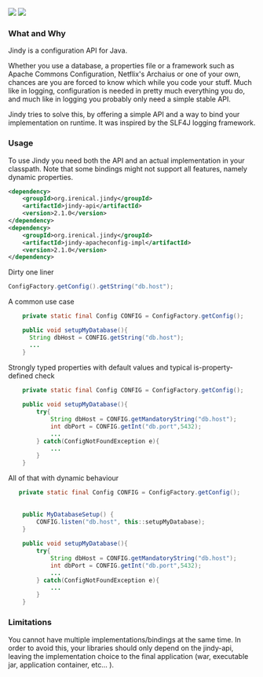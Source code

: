 [![][maven img]][maven]
[![][travis img]][travis]

### What and Why
Jindy is a configuration API for Java.

Whether you use a database, a properties file or a framework such as Apache Commons Configuration, Netflix's Archaius 
or one of your own, chances are you are forced to know which while you code your stuff. Much like in logging, 
configuration is needed in pretty much everything you do, and much like in logging you probably only need a simple 
stable API.

Jindy tries to solve this, by offering a simple API and a way to bind your implementation on runtime. It was inspired 
by the SLF4J logging framework.

### Usage

To use Jindy you need both the API and an actual implementation in your classpath. Note that some bindings might not 
support all features, namely dynamic properties.

```xml
<dependency>
    <groupId>org.irenical.jindy</groupId>
    <artifactId>jindy-api</artifactId>
    <version>2.1.0</version>
</dependency>
<dependency>
    <groupId>org.irenical.jindy</groupId>
    <artifactId>jindy-apacheconfig-impl</artifactId>
    <version>2.1.0</version>
</dependency>
```

Dirty one liner 
```java
ConfigFactory.getConfig().getString("db.host");
```

A common use case 
```java
    private static final Config CONFIG = ConfigFactory.getConfig();

    public void setupMyDatabase(){
      String dbHost = CONFIG.getString("db.host");
      ...
    }
```

Strongly typed properties with default values and typical is-property-defined check
```java
    private static final Config CONFIG = ConfigFactory.getConfig();
    
    public void setupMyDatabase(){
        try{
            String dbHost = CONFIG.getMandatoryString("db.host");
            int dbPort = CONFIG.getInt("db.port",5432);
            ...
        } catch(ConfigNotFoundException e){
            ...
        }
    }
```

All of that with dynamic behaviour
```java
   private static final Config CONFIG = ConfigFactory.getConfig();
    
    
    public MyDatabaseSetup() {
        CONFIG.listen("db.host", this::setupMyDatabase);
    }
    
    public void setupMyDatabase(){
        try{
            String dbHost = CONFIG.getMandatoryString("db.host");
            int dbPort = CONFIG.getInt("db.port",5432);
            ...
        } catch(ConfigNotFoundException e){
            ...
        }
    }
```

### Limitations
You cannot have multiple implementations/bindings at the same time. In order to avoid this, your libraries should only depend on the jindy-api, leaving the implementation choice to the final application (war, executable jar, application container, etc... ).

[maven]:http://search.maven.org/#search|gav|1|g:"org.irenical.jindy"%20AND%20a:"jindy-api"
[maven img]:https://maven-badges.herokuapp.com/maven-central/org.irenical.jindy/jindy-api/badge.svg

[travis]:https://travis-ci.org/irenical/jindy
[travis img]:https://travis-ci.org/irenical/jindy.svg?branch=master
